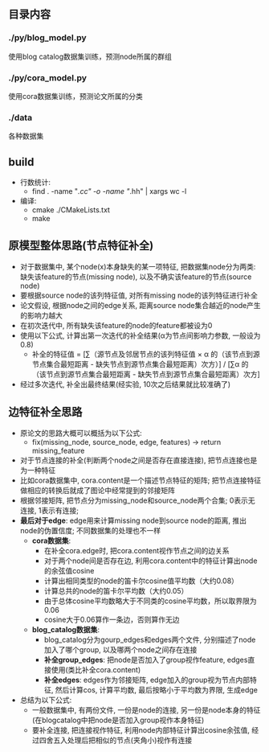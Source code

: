 ## 目录内容
### ./py/blog_model.py
使用blog catalog数据集训练，预测node所属的群组

### ./py/cora_model.py
使用cora数据集训练，预测论文所属的分类

### ./data
各种数据集

## build
- 行数统计: 
    - find . -name "*.cc" -o -name "*.hh" | xargs wc -l
- 编译:
    - cmake ./CMakeLists.txt
    - make

## 原模型整体思路(节点特征补全)
- 对于数据集中, 某个node(x)本身缺失的某一项特征, 把数据集node分为两类: 缺失该feature的节点(missing node), 以及不确实该feature的节点(source node)
- 要根据source node的该列特征值, 对所有missing node的该列特征进行补全
- 论文假设, 根据node之间的edge关系, 距离source node集合越近的node产生的影响力越大
- 在初次迭代中, 所有缺失该feature的node的feature都被设为0
- 使用以下公式, 计算出第一次迭代的补全结果(α为节点间影响力参数, 一般设为0.8)
  - 补全的特征值 = [∑（源节点及邻居节点的该列特征值 × α 的（该节点到源节点集合最短距离 - 缺失节点到源节点集合最短距离）次方）] / [∑α 的（该节点到源节点集合最短距离 - 缺失节点到源节点集合最短距离）次方]
- 经过多次迭代, 补全出最终结果(经实验, 10次之后结果就比较准确了)

## 边特征补全思路
- 原论文的思路大概可以概括为以下公式:
  - fix(missing_node, source_node, edge, features) -> return missing_feature
- 对于节点连接的补全(判断两个node之间是否存在直接连接), 把节点连接也是为一种特征
- 比如cora数据集中, cora.content是一个描述节点特征的矩阵; 把节点连接特征做相应的转换后就成了图论中经常提到的邻接矩阵
- 根据邻接矩阵, 把节点分为missing_node和source_node两个合集; 0表示无连接, 1表示有连接;
- **最后对于edge**: edge用来计算missing node到source node的距离, 推出node的伪置信度; 不同数据集的处理也不一样
  - **cora数据集**:
    - 在补全cora.edge时, 把cora.content视作节点之间的边关系
    - 对于两个node间是否存在边, 利用cora.content中的特征计算出node的余弦值cosine
    - 计算出相同类型的node的笛卡尔cosine值平均数（大约0.08）
    - 计算总共的node的笛卡尔平均数（大约0.05）
    - 由于总体cosine平均数略大于不同类的cosine平均数，所以取界限为0.06
    - cosine大于0.06算作一条边，否则算作无边
  - **blog_catalog数据集**:
    - blog_catalog分为gourp_edges和edges两个文件, 分别描述了node加入了哪个group, 以及哪两个node之间存在连接
    - **补全group_edges**: 把node是否加入了group视作feature, edges直接使用(类比补全cora.content)
    - **补全edges**: edges作为邻接矩阵, edge加入的group视为节点内部特征, 然后计算cos, 计算平均数, 最后按略小于平均数为界限, 生成edge
- 总结为以下公式:
  - 一般数据集中, 有两份文件, 一份是node的连接, 另一份是node本身的特征(在blogcatalog中把node是否加入group视作本身特征)
  - 要补全连接, 把连接视作特征, 利用node内部特征计算出cosine余弦值, 经过四舍五入处理后把相似的节点(夹角小)视作有连接
